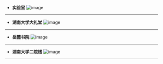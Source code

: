- **实验室**
![image](https://github.com/YurongChen1998/YurongChen1998.github.io/blob/gh-pages/img/Photo/Hunan%20University/2023-01-05-1.jpeg)
---
- **湖南大学大礼堂**
![image](https://github.com/YurongChen1998/YurongChen1998.github.io/blob/gh-pages/img/Photo/Hunan%20University/2023-01-05-2.jpeg)
---
- **岳麓书院**
![image](https://github.com/YurongChen1998/YurongChen1998.github.io/blob/gh-pages/img/Photo/Hunan%20University/2023-01-05-3.jpeg)
---
- **湖南大学二院楼**
![image](https://github.com/YurongChen1998/YurongChen1998.github.io/blob/gh-pages/img/Photo/Hunan%20University/2023-01-05-4.jpeg)
---
